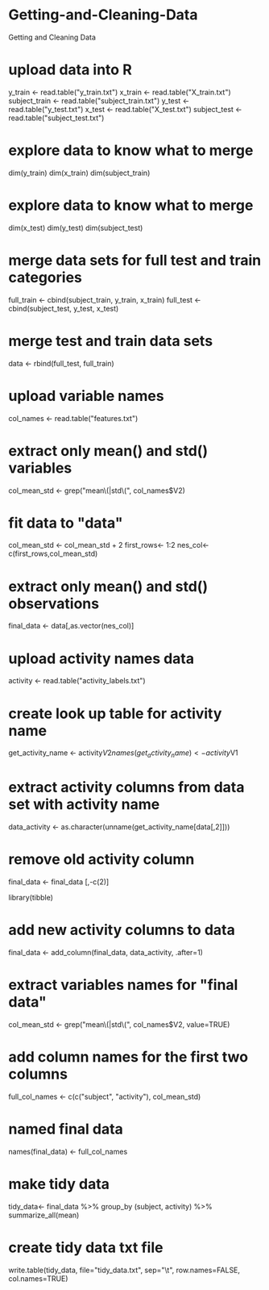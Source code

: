 # Getting-and-Cleaning-Data
Getting and Cleaning Data

# upload data into R
y_train <- read.table("y_train.txt")
x_train <- read.table("X_train.txt")
subject_train <- read.table("subject_train.txt")
y_test <- read.table("y_test.txt")
x_test <- read.table("X_test.txt")
subject_test <- read.table("subject_test.txt")

# explore data to know what to merge
dim(y_train)
dim(x_train)
dim(subject_train)

# explore data to know what to merge
dim(x_test)
dim(y_test)
dim(subject_test)

# merge data sets for full test and train categories
full_train <- cbind(subject_train, y_train, x_train)
full_test <- cbind(subject_test, y_test, x_test)

# merge test and train data sets
data <- rbind(full_test, full_train)

# upload variable names
col_names <- read.table("features.txt")

# extract only mean() and std() variables
col_mean_std <- grep("mean\\(|std\\(", col_names$V2)

# fit data to "data"
col_mean_std <- col_mean_std + 2
first_rows<- 1:2
nes_col<- c(first_rows,col_mean_std)

# extract only mean() and std() observations
final_data <- data[,as.vector(nes_col)]

# upload activity names data
activity <- read.table("activity_labels.txt")

# create look up table for activity name
get_activity_name <- activity$V2
names(get_activity_name) <- activity$V1

# extract activity columns from data set with activity name
data_activity <- as.character(unname(get_activity_name[data[,2]]))

# remove old activity column  
final_data <- final_data [,-c(2)]

library(tibble)

# add new activity columns to data
final_data <- add_column(final_data, data_activity, .after=1)

# extract variables names for "final data"
col_mean_std <- grep("mean\\(|std\\(", col_names$V2, value=TRUE)

# add column names for the first two columns
full_col_names <- c(c("subject", "activity"), col_mean_std)

# named final data
names(final_data) <- full_col_names

# make tidy data
tidy_data<- final_data %>% group_by (subject, activity) %>% summarize_all(mean)

# create tidy data txt file
write.table(tidy_data, file="tidy_data.txt", sep="\t", row.names=FALSE, col.names=TRUE)
